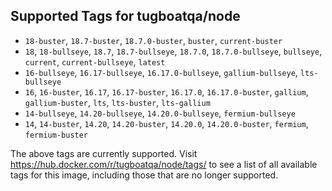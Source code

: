 ## Supported Tags for tugboatqa/node

* `18-buster`, `18.7-buster`, `18.7.0-buster`, `buster`, `current-buster`
* `18`, `18-bullseye`, `18.7`, `18.7-bullseye`, `18.7.0`, `18.7.0-bullseye`, `bullseye`, `current`, `current-bullseye`, `latest`
* `16-bullseye`, `16.17-bullseye`, `16.17.0-bullseye`, `gallium-bullseye`, `lts-bullseye`
* `16`, `16-buster`, `16.17`, `16.17-buster`, `16.17.0`, `16.17.0-buster`, `gallium`, `gallium-buster`, `lts`, `lts-buster`, `lts-gallium`
* `14-bullseye`, `14.20-bullseye`, `14.20.0-bullseye`, `fermium-bullseye`
* `14`, `14-buster`, `14.20`, `14.20-buster`, `14.20.0`, `14.20.0-buster`, `fermium`, `fermium-buster`

The above tags are currently supported. Visit https://hub.docker.com/r/tugboatqa/node/tags/ to see a list of all available tags for this image, including those that are no longer supported.
